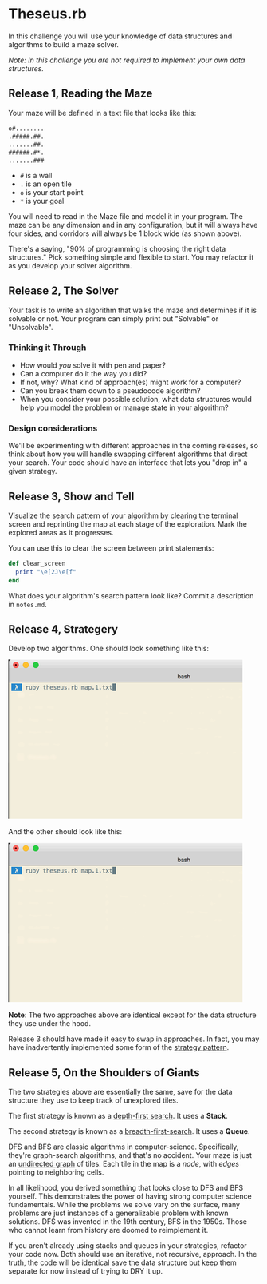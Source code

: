 # Theseus.rb

In this challenge you will use your knowledge of data structures and algorithms to build a maze solver.

*Note: In this challenge you are not required to implement your own data structures.*

## Release 1, Reading the Maze

Your maze will be defined in a text file that looks like this:

```
o#........
.#####.##.
.......##.
######.#*.
.......###
```

 * `#` is a wall
 * `.` is an open tile
 * `o` is your start point
 * `*` is your goal

You will need to read in the Maze file and model it in your program. The maze can be any dimension and in any configuration, but it will always have four sides, and corridors will always be 1 block wide (as shown above).

There's a saying, "90% of programming is choosing the right data structures." Pick something simple and flexible to start. You may refactor it as you develop your solver algorithm.

## Release 2, The Solver

Your task is to write an algorithm that walks the maze and determines if it is solvable or not. Your program can simply print out "Solvable" or "Unsolvable".

### Thinking it Through

 * How would _you_ solve it with pen and paper?
 * Can a computer do it the way you did?
 * If not, why? What kind of approach(es) might work for a computer?
 * Can you break them down to a pseudocode algorithm?
 * When you consider your possible solution, what data structures would help you model the problem or manage state in your algorithm?

### Design considerations

We'll be experimenting with different approaches in the coming releases, so think about how you will handle swapping different algorithms that direct your search. Your code should have an interface that lets you "drop in" a given strategy.

## Release 3, Show and Tell

Visualize the search pattern of your algorithm by clearing the terminal screen and reprinting the map at each stage of the exploration. Mark the explored areas as it progresses.

You can use this to clear the screen between print statements:

```ruby
def clear_screen
  print "\e[2J\e[f"
end
```

What does your algorithm's search pattern look like? Commit a description in `notes.md`.


## Release 4, Strategery
Develop two algorithms. One should look something like this:

![](assets/dfs.gif)

And the other should look like this:

![](assets/bfs.gif)

**Note**: The two approaches above are identical except for the data structure they use under the hood.

Release 3 should have made it easy to swap in approaches. In fact, you may have inadvertently implemented some form of the [strategy pattern](http://en.wikipedia.org/wiki/Strategy_pattern).

## Release 5, On the Shoulders of Giants

The two strategies above are essentially the same, save for the data structure they use to keep track of unexplored tiles.

The first strategy is known as a [depth-first search](http://en.wikipedia.org/wiki/Depth-first_search). It uses a **Stack**.

The second strategy is known as a [breadth-first-search](http://en.wikipedia.org/wiki/Breadth-first_search). It uses a **Queue**.

DFS and BFS are classic algorithms in computer-science. Specifically, they're graph-search algorithms, and that's no accident. Your maze is just an [undirected graph](http://en.wikipedia.org/wiki/Graph_theory) of tiles. Each tile in the map is a _node_, with _edges_ pointing to neighboring cells.

In all likelihood, you derived something that looks close to DFS and BFS yourself. This demonstrates the power of having strong computer science fundamentals. While the problems we solve vary on the surface, many problems are just instances of a generalizable problem with known  solutions. DFS was invented in the 19th century, BFS in the 1950s. Those who cannot learn from history are doomed to reimplement it.

If you aren't already using stacks and queues in your strategies, refactor your code now. Both should use an iterative, not recursive, approach. In the truth, the code will be identical save the data structure but keep them separate for now instead of trying to DRY it up.
